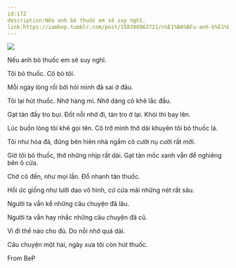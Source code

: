 ```yaml
---
id:172
description:Nếu anh bỏ thuốc em sẽ suy nghĩ.
link:https://iambep.tumblr.com/post/158398963721/n%E1%BA%BFu-anh-b%E1%BB%8F-thu%E1%BB%91c-em-s%E1%BA%BD-suy-ngh%C4%A9-t%C3%B4i-b%E1%BB%8F-thu%E1%BB%91c-c%C3%B4
---
```


![](https://64.media.tumblr.com/190decce40386b2f5cf2b8c29c266292/tumblr_omte03wvXc1u3a9rjo1_540.png)

Nếu anh bỏ thuốc em sẽ suy nghĩ.

Tôi bỏ thuốc. Cô bỏ tôi.

Mỗi ngày lòng rối bời hỏi mình đã sai ở đâu.

Tôi lại hút thuốc. Nhớ hàng mi. Nhớ dáng cô khẽ lắc đầu.

Gạt tàn đầy tro bụi. Đốt nỗi nhớ đi, tàn tro ở lại. Khói thì bay lên.

Lúc buồn lòng tôi khẽ gọi tên. Cô trở mình thở dài khuyên tôi bỏ thuốc lá.

Tôi như hóa đá, đứng bên hiên nhà ngắm cô cười nụ cười rất mới.

Giờ tôi bỏ thuốc, thở những nhịp rất dài. Gạt tàn mốc xanh vẫn để nghiêng
bên ô cửa.

Chờ cô đến, như mọi lần. Đổ nhanh tàn thuốc.

Hồi ức giống như lưỡi dao vô hình, cứ cứa mãi những nét rất sâu.

Người ta vẫn kể những câu chuyện đã lâu.

Người ta vẫn hay nhắc những câu chuyện đã cũ.

Vì đi thế nào cho đủ. Do nỗi nhớ quá dài.

Câu chuyện một hai, ngày xưa tôi còn hút thuốc.

From BeP